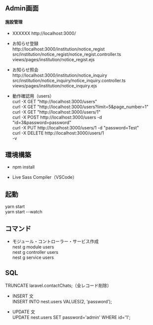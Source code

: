 ## Admin画面
#### 施設管理<br>
- XXXXXX
http://localhost:3000/

- お知らせ登録<br>
http://localhost:3000/institution/notice_regist<br>
src/institution/notice_regist/notice_regist.controller.ts<br>
views/pages/institution/notice_regist.ejs

- お知らせ照会<br>
http://localhost:3000/institution/notice_inquiry<br>
src/institution/notice_inquiry/notice_inquiry.controller.ts<br>
views/pages/institution/notice_inquiry.ejs

- 動作確認用（users）<br>
curl -X GET "http://localhost:3000/users"<br>
curl -X GET "http://localhost:3000/users?limit=5&page_number=1"<br>
curl -X GET "http://localhost:3000/users/1"<br>
curl -X POST http://localhost:3000/users -d "id=3&password=password"<br>
curl -X PUT http://localhost:3000/users/1 -d "password=Test"<br>
curl -X DELETE http://localhost:3000/users/1<br>
-v<br>

## 環境構築<br>
- npm install

- Live Sass Compiler（VSCode）

## 起動<br>
yarn start<br>
yarn start --watch

## コマンド<br>
- モジュール・コントローラー・サービス作成<br>
nest g module users<br>
nest g controller users<br>
nest g service users

## SQL<br>
TRUNCATE laravel.contactChats;（全レコード削除）

- INSERT 文<br>
INSERT INTO nest.users VALUES(2, 'password');

- UPDATE 文<br>
UPDATE nest.users SET password='admin' WHERE id='1';
